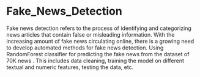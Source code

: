 # Fake_News_Detection
Fake news detection refers to the process of identifying and categorizing news articles that contain false or misleading information. With the increasing amount of fake news circulating online, there is a growing need to develop automated methods for fake news detection.
Using RandomForest classifier for predicting the fake news from the dataset of 70K news .
This includes data cleaning, training the model on different textual and numeric features, testing the data, etc.
